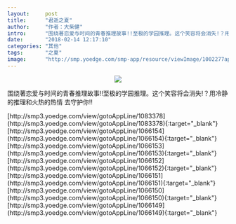 ```yaml
---
layout:     post
title:      "君逝之夏"
author:     "作者：大柴健"
intro:      "围绕著恋爱与时间的青春推理故事!!至极的学园推理。这个笑容将会消失!？用冷静的推理和火热的热情 去守护你!!"
date:       "2018-02-14 12:17:10"
categories: "其他"
tags:       "之夏"
image:      "http://smp.yoedge.com/smp-app/resource/viewImage/1002277appline.png"
---
```

<div style="text-align: center">
<p><img src="http://smp.yoedge.com/smp-app/resource/viewImage/1002277appline.png"/></p>
</div>
<p class="post-meta">
<span>围绕著恋爱与时间的青春推理故事!!至极的学园推理。这个笑容将会消失!？用冷静的推理和火热的热情 去守护你!!</span>
</p>
[http://smp3.yoedge.com/view/gotoAppLine/1083378](http://smp3.yoedge.com/view/gotoAppLine/1083378){:target="_blank"}
[http://smp3.yoedge.com/view/gotoAppLine/1066154](http://smp3.yoedge.com/view/gotoAppLine/1066154){:target="_blank"}
[http://smp3.yoedge.com/view/gotoAppLine/1066153](http://smp3.yoedge.com/view/gotoAppLine/1066153){:target="_blank"}
[http://smp3.yoedge.com/view/gotoAppLine/1066152](http://smp3.yoedge.com/view/gotoAppLine/1066152){:target="_blank"}
[http://smp3.yoedge.com/view/gotoAppLine/1066151](http://smp3.yoedge.com/view/gotoAppLine/1066151){:target="_blank"}
[http://smp3.yoedge.com/view/gotoAppLine/1066150](http://smp3.yoedge.com/view/gotoAppLine/1066150){:target="_blank"}
[http://smp3.yoedge.com/view/gotoAppLine/1066149](http://smp3.yoedge.com/view/gotoAppLine/1066149){:target="_blank"}


